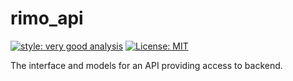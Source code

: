 # rimo_api

[![style: very good analysis][very_good_analysis_badge]][very_good_analysis_link]
[![License: MIT][license_badge]][license_link]

The interface and models for an API providing access to backend.

[license_badge]: https://img.shields.io/badge/license-MIT-blue.svg
[license_link]: https://opensource.org/licenses/MIT
[very_good_analysis_badge]: https://img.shields.io/badge/style-very_good_analysis-B22C89.svg
[very_good_analysis_link]: https://pub.dev/packages/very_good_analysis